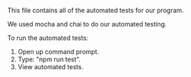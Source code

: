 This file contains all of the automated tests for our program.

We used mocha and chai to do our automated testing.

To run the automated tests:
1) Open up command prompt.
2) Type: "npm run test".
3) View automated tests.
